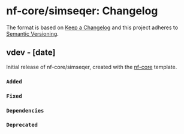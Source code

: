 # nf-core/simseqer: Changelog

The format is based on [Keep a Changelog](https://keepachangelog.com/en/1.0.0/)
and this project adheres to [Semantic Versioning](https://semver.org/spec/v2.0.0.html).

## vdev - [date]

Initial release of nf-core/simseqer, created with the [nf-core](https://nf-co.re/) template.

### `Added`

### `Fixed`

### `Dependencies`

### `Deprecated`
